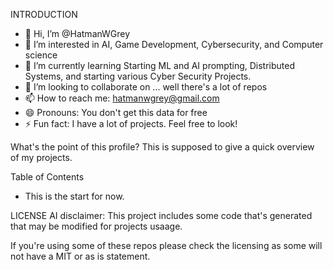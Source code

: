 INTRODUCTION
- 👋 Hi, I’m @HatmanWGrey
- 👀 I’m interested in AI, Game Development, Cybersecurity, and Computer science
- 🌱 I’m currently learning Starting ML and AI prompting, Distributed Systems, and starting various Cyber Security Projects.
- 💞️ I’m looking to collaborate on ... well there's a lot of repos
- 📫 How to reach me: hatmanwgrey@gmail.com
- 😄 Pronouns: You don't get this data for free 
- ⚡ Fun fact: I have a lot of projects. Feel free to look!

What's the point of this profile? 
This is supposed to give a quick overview of my projects. 

Table of Contents
- This is the start for now. 

LICENSE 
AI disclaimer:
This project includes some code that's generated that may be modified for projects usaage.

If you're using some of these repos please check the licensing as some will not have a MIT or as is statement. 

<!---
HatmanWGrey/HatmanWGrey is a ✨ special ✨ repository because its `README.md` (this file) appears on your GitHub profile.
You can click the Preview link to take a look at your changes.
--->
